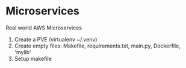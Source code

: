 # Microservices
Real world AWS Microservices
1. Create a PVE (virtualenv ~/.venv)
2. Create empty files: Makefile, requirements.txt, main.py, Dockerfile, 'mylib' 
3. Setup makefile